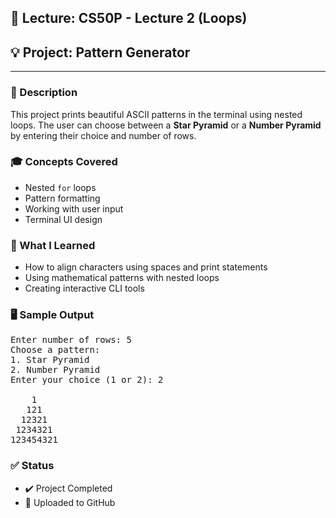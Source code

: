 <h2>📌 Lecture: CS50P - Lecture 2 (Loops)</h2>
<h2>💡 Project: Pattern Generator</h2>
<hr/>

<h3>📜 Description</h3>
<p>This project prints beautiful ASCII patterns in the terminal using nested loops. The user can choose between a <strong>Star Pyramid</strong> or a <strong>Number Pyramid</strong> by entering their choice and number of rows.</p>

<h3>🎓 Concepts Covered</h3>
<ul>
  <li>Nested <code>for</code> loops</li>
  <li>Pattern formatting</li>
  <li>Working with user input</li>
  <li>Terminal UI design</li>
</ul>

<h3>🧠 What I Learned</h3>
<ul>
  <li>How to align characters using spaces and print statements</li>
  <li>Using mathematical patterns with nested loops</li>
  <li>Creating interactive CLI tools</li>
</ul>

<h3>🖥️ Sample Output</h3>

<pre>
Enter number of rows: 5
Choose a pattern:
1. Star Pyramid
2. Number Pyramid
Enter your choice (1 or 2): 2

    1
   121
  12321
 1234321
123454321
</pre>

<h3>✅ Status</h3>
<ul>
  <li>✔️ Project Completed</li>
  <li>🚀 Uploaded to GitHub</li>
</ul>
